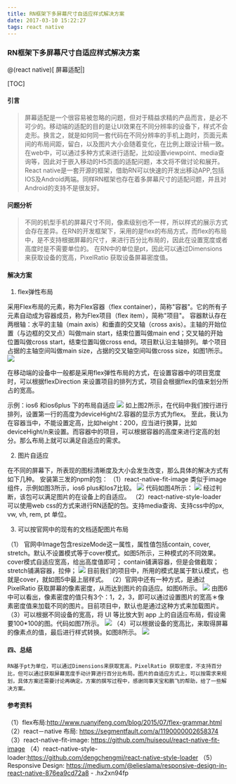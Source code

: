 ```yaml
---
title: RN框架下多屏幕尺寸自适应样式解决方案
date: 2017-03-10 15:22:27
tags: react native
---
```

### RN框架下多屏幕尺寸自适应样式解决方案

@(react native)[ 屏幕适配|]

[TOC]

#### 引言
 >屏幕适配是一个很容易被忽略的问题，但对于精益求精的产品而言，是必不可少的。移动端的适配的目的是让UI效果在不同分辨率的设备下，样式不会走形。换言之，就是如何同一套代码在不同分辨率的手机上跑时，页面元素间的布局间距，留白，以及图片大小会随着变化，在比例上跟设计稿一致。
在web中，可以通过多种方式来进行适配，比如设置viewpoint、media查询等，因此对于嵌入移动的H5页面的适配问题，本文将不做讨论和展开。React native是一套开源的框架，借助RN可以快速的开发出移动APP,包括IOS及Android两端。同样RN框架也存在着多屏幕尺寸的适配问题，并且对Android的支持不是很友好。

#### 问题分析
>不同的机型手机的屏幕尺寸不同，像素级别也不一样，所以样式的展示方式会存在差异。在RN的开发框架下，采用的是flex的布局方式，而flex的布局中，是不支持根据屏幕的尺寸，来进行百分比布局的，因此在设置宽度或者高度时是不需要单位的。
    在RN中的单位是pt，因此可以通过Dimensions 来获取设备的宽高，PixelRatio 获取设备屏幕密度值。

#### 解决方案
1.	flex弹性布局

采用Flex布局的元素，称为Flex容器（flex container），简称"容器"。它的所有子元素自动成为容器成员，称为Flex项目（flex item），简称"项目"。
容器默认存在两根轴：水平的主轴（main axis）和垂直的交叉轴（cross axis）。主轴的开始位置（与边框的交叉点）叫做main start，结束位置叫做main end；交叉轴的开始位置叫做cross start，结束位置叫做cross end。项目默认沿主轴排列。单个项目占据的主轴空间叫做main size，占据的交叉轴空间叫做cross size，如图1所示。
![](/images/2-1.png)

   在移动端的设备中一般都是采用flex弹性布局的方式，在设置容器中的项目宽度时，可以根据flexDirection 来设置项目的排列方式，项目会根据flex的值来划分所占的宽高。
   
   示例：ios6 和ios6plus 下的布局自适应
 ![](/images/2-2.png)
 如上图2所示，在代码中我们按行进行排列，设置第一行的高度为deviceHight/2.容器的显示方式为flex。
至此，我认为在容器当中，不能设置定高，比如height：200，应当进行换算，比如deviceHight/n来设置。而容器中的项目，可以根据容器的高度来进行定高的划分。那么布局上就可以满足自适应的需求。

2. 图片自适应

在不同的屏幕下，所表现的图标清晰度及大小会发生改变，那么具体的解决方式有如下几种。
安装第三发的npm的包：
（1）react-native-fit-image 类似于image组件，示例如图3所示，ios6 plus和Ios7比较。
![](/images/2-3.png)
代码如图4所示：
![](/images/2-8.png)
 经过判断，该包可以满足图片的在设备上的自适应。
 （2）react-native-style-loader 可以使用web css的方式来进行RN适配的包。支持media查询、支持css中的px, vw, vh, rem, pt 单位。

3. 可以按官网中的现有的文档适配图片布局

（1） 官网中Image包含resizeMode这一属性，属性值包括contain, cover, stretch。默认不设置模式等于cover模式。如图5所示，三种模式的不同效果。
cover模式自适应宽高，给出高度值即可；
contain铺满容器，但是会做截取；
stretch铺满容器，拉伸；
![](/images/2-4.png)
目前我们的项目中，所用的模式是属于默认模式，也就是cover，就如图5中最上层样式。
（2）官网中还有一种方式，是通过PixelRatio 获取屏幕的像素密度，从而达到图片的自适应。如图6所示。
![](/images/2-5.png)
由图6中可以看出，像素密度的值只有3个：1，2，3，即可以通过设置图片的宽高＊像素密度值来加载不同的图片。目前项目中，默认也是通过这种方式来加载图片。
（3）可以根据不同设备的宽高，将 UI 等比放大到 app 上的自适应布局，假设需要100*100的图。代码如图7所示。
![](/images/2-6.png)
（4）可以根据设备的宽高比，来取得屏幕的像素点的值，最后进行样式转换。如图8所示。
![](/images/2-7.png)
#### 四、总结
    RN基于pt为单位，可以通过Dimensions来获取宽高，PixelRatio 获取密度，不支持百分比，但可以通过获取屏幕宽度手动计算进行百分比布局。图片的自适应方式上，可以按需求来规划，具体方案还需要讨论再确定。方案的撰写过程中，感谢同事天宝和鹏飞的帮助，给了一些解决方案。

#### 参考资料
（1）flex布局:http://www.ruanyifeng.com/blog/2015/07/flex-grammar.html
（2）react－native 布局: https://segmentfault.com/a/1190000002658374
（3）react-native-fit-image: https://github.com/huiseoul/react-native-fit-image
（4）react-native-style-loader:https://github.com/dengchengmi/react-native-style-loader
（5）Responsive Design: https://medium.com/@elieslama/responsive-design-in-react-native-876ea9cd72a8 - .hx2xn94fp
